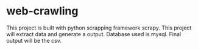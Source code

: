 # web-crawling
This project is built with python scrapping framework scrapy.
This project will extract data and generate a output.
Database used is mysql.
Final output will be the csv.
